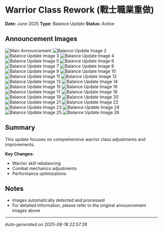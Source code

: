 # Warrior Class Rework (戰士職業重做)
**Date:** June 2025
**Type:** Balance Update
**Status:** Active

## Announcement Images
![Main Announcement](images/01.jpg)
![Balance Update Image 2](images/02.jpg)
![Balance Update Image 3](images/03.jpg)
![Balance Update Image 4](images/04.jpg)
![Balance Update Image 5](images/05.jpg)
![Balance Update Image 6](images/06.jpg)
![Balance Update Image 7](images/07.jpg)
![Balance Update Image 8](images/08.jpg)
![Balance Update Image 9](images/09.jpg)
![Balance Update Image 10](images/10.jpg)
![Balance Update Image 11](images/11.jpg)
![Balance Update Image 12](images/12.jpg)
![Balance Update Image 13](images/13.jpg)
![Balance Update Image 14](images/14.jpg)
![Balance Update Image 15](images/15.jpg)
![Balance Update Image 16](images/16.jpg)
![Balance Update Image 17](images/17.jpg)
![Balance Update Image 18](images/18.jpg)
![Balance Update Image 19](images/19.jpg)
![Balance Update Image 20](images/20.jpg)
![Balance Update Image 21](images/21.jpg)
![Balance Update Image 22](images/22.jpg)
![Balance Update Image 23](images/23.jpg)
![Balance Update Image 24](images/24.jpg)
![Balance Update Image 25](images/25.jpg)
![Balance Update Image 26](images/508289051_1236581441811697_1017407275200077235_n.jpg)

## Summary
This update focuses on comprehensive warrior class adjustments and improvements.

**Key Changes:**
- Warrior skill rebalancing
- Combat mechanics adjustments
- Performance optimizations

## Notes
- Images automatically detected and processed
- For detailed information, please refer to the original announcement images above

---
*Auto-generated on 2025-08-18 22:57:28*
